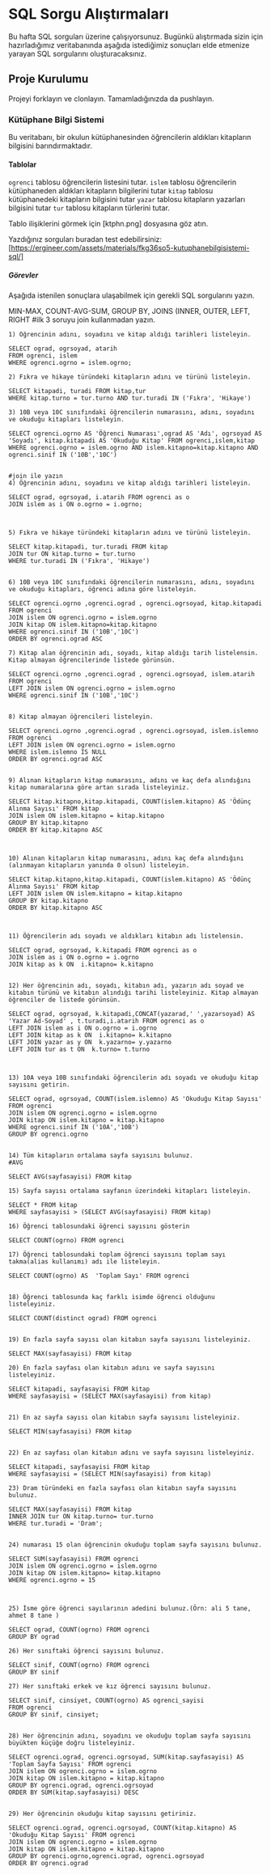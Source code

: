 # SQL Sorgu Alıştırmaları

Bu hafta SQL sorguları üzerine çalışıyorsunuz. Bugünkü alıştırmada sizin için hazırladığımız veritabanında aşağıda istediğimiz sonuçları elde etmenize yarayan SQL sorgularını oluşturacaksınız.

## Proje Kurulumu

Projeyi forklayın ve clonlayın. Tamamladığınızda da pushlayın.

### Kütüphane Bilgi Sistemi

Bu veritabanı, bir okulun kütüphanesinden öğrencilerin aldıkları kitapların bilgisini barındırmaktadır.

#### Tablolar

`ogrenci` tablosu öğrencilerin listesini tutar.
`islem` tablosu öğrencilerin kütüphaneden aldıkları kitapların bilgilerini tutar
`kitap` tablosu kütüphanedeki kitapların bilgisini tutar
`yazar` tablosu kitapların yazarları bilgisini tutar
`tur` tablosu kitapların türlerini tutar.

Tablo ilişiklerini görmek için [ktphn.png] dosyasına göz atın.

Yazdığınız sorguları buradan test edebilirsiniz: [https://ergineer.com/assets/materials/fkg36so5-kutuphanebilgisistemi-sql/]

##### Görevler

Aşağıda istenilen sonuçlara ulaşabilmek için gerekli SQL sorgularını yazın.

MIN-MAX, COUNT-AVG-SUM, GROUP BY, JOINS (INNER, OUTER, LEFT, RIGHT
#ilk 3 soruyu join kullanmadan yazın.

    1) Öğrencinin adını, soyadını ve kitap aldığı tarihleri listeleyin.

    SELECT ograd, ogrsoyad, atarih
    FROM ogrenci, islem
    WHERE ogrenci.ogrno = islem.ogrno;

    2) Fıkra ve hikaye türündeki kitapların adını ve türünü listeleyin.

    SELECT kitapadi, turadi FROM kitap,tur
    WHERE kitap.turno = tur.turno AND tur.turadi IN ('Fıkra', 'Hikaye')

    3) 10B veya 10C sınıfındaki öğrencilerin numarasını, adını, soyadını ve okuduğu kitapları listeleyin.

    SELECT ogrenci.ogrno AS 'Öğrenci Numarası',ograd AS 'Adı', ogrsoyad AS 'Soyadı', kitap.kitapadi AS 'Okuduğu Kitap' FROM ogrenci,islem,kitap
    WHERE ogrenci.ogrno = islem.ogrno AND islem.kitapno=kitap.kitapno AND  ogrenci.sinif IN ('10B','10C')


    #join ile yazın
    4) Öğrencinin adını, soyadını ve kitap aldığı tarihleri listeleyin.

    SELECT ograd, ogrsoyad, i.atarih FROM ogrenci as o
    JOIN islem as i ON o.ogrno = i.ogrno;



    5) Fıkra ve hikaye türündeki kitapların adını ve türünü listeleyin.

    SELECT kitap.kitapadi, tur.turadi FROM kitap
    JOIN tur ON kitap.turno = tur.turno
    WHERE tur.turadi IN ('Fıkra', 'Hikaye')


    6) 10B veya 10C sınıfındaki öğrencilerin numarasını, adını, soyadını ve okuduğu kitapları, öğrenci adına göre listeleyin.

    SELECT ogrenci.ogrno ,ogrenci.ograd , ogrenci.ogrsoyad, kitap.kitapadi FROM ogrenci
    JOIN islem ON ogrenci.ogrno = islem.ogrno
    JOIN kitap ON islem.kitapno=kitap.kitapno
    WHERE ogrenci.sinif IN ('10B','10C')
    ORDER BY ogrenci.ograd ASC

    7) Kitap alan öğrencinin adı, soyadı, kitap aldığı tarih listelensin. Kitap almayan öğrencilerinde listede görünsün.

    SELECT ogrenci.ogrno ,ogrenci.ograd , ogrenci.ogrsoyad, islem.atarih FROM ogrenci
    LEFT JOIN islem ON ogrenci.ogrno = islem.ogrno
    WHERE ogrenci.sinif IN ('10B','10C')


    8) Kitap almayan öğrencileri listeleyin.

    SELECT ogrenci.ogrno ,ogrenci.ograd , ogrenci.ogrsoyad, islem.islemno FROM ogrenci
    LEFT JOIN islem ON ogrenci.ogrno = islem.ogrno
    WHERE islem.islemno IS NULL
    ORDER BY ogrenci.ograd ASC


    9) Alınan kitapların kitap numarasını, adını ve kaç defa alındığını kitap numaralarına göre artan sırada listeleyiniz.

    SELECT kitap.kitapno,kitap.kitapadi, COUNT(islem.kitapno) AS 'Ödünç Alınma Sayısı' FROM kitap
    JOIN islem ON islem.kitapno = kitap.kitapno
    GROUP BY kitap.kitapno
    ORDER BY kitap.kitapno ASC



    10) Alınan kitapların kitap numarasını, adını kaç defa alındığını (alınmayan kitapların yanında 0 olsun) listeleyin.

    SELECT kitap.kitapno,kitap.kitapadi, COUNT(islem.kitapno) AS 'Ödünç Alınma Sayısı' FROM kitap
    LEFT JOIN islem ON islem.kitapno = kitap.kitapno
    GROUP BY kitap.kitapno
    ORDER BY kitap.kitapno ASC



    11) Öğrencilerin adı soyadı ve aldıkları kitabın adı listelensin.

    SELECT ograd, ogrsoyad, k.kitapadi FROM ogrenci as o
    JOIN islem as i ON o.ogrno = i.ogrno
    JOIN kitap as k ON  i.kitapno= k.kitapno


    12) Her öğrencinin adı, soyadı, kitabın adı, yazarın adı soyad ve kitabın türünü ve kitabın alındığı tarihi listeleyiniz. Kitap almayan öğrenciler de listede görünsün.

    SELECT ograd, ogrsoyad, k.kitapadi,CONCAT(yazarad,' ',yazarsoyad) AS 'Yazar Ad-Soyad' , t.turadi,i.atarih FROM ogrenci as o
    LEFT JOIN islem as i ON o.ogrno = i.ogrno
    LEFT JOIN kitap as k ON  i.kitapno= k.kitapno
    LEFT JOIN yazar as y ON  k.yazarno= y.yazarno
    LEFT JOIN tur as t ON  k.turno= t.turno



    13) 10A veya 10B sınıfındaki öğrencilerin adı soyadı ve okuduğu kitap sayısını getirin.

    SELECT ograd, ogrsoyad, COUNT(islem.islemno) AS 'Okuduğu Kitap Sayısı' FROM ogrenci
    JOIN islem ON ogrenci.ogrno = islem.ogrno
    JOIN kitap ON islem.kitapno = kitap.kitapno
    WHERE ogrenci.sinif IN ('10A','10B')
    GROUP BY ogrenci.ogrno


    14) Tüm kitapların ortalama sayfa sayısını bulunuz.
    #AVG

    SELECT AVG(sayfasayisi) FROM kitap

    15) Sayfa sayısı ortalama sayfanın üzerindeki kitapları listeleyin.

    SELECT * FROM kitap
    WHERE sayfasayisi > (SELECT AVG(sayfasayisi) FROM kitap)

    16) Öğrenci tablosundaki öğrenci sayısını gösterin

    SELECT COUNT(ogrno) FROM ogrenci

    17) Öğrenci tablosundaki toplam öğrenci sayısını toplam sayı takma(alias kullanımı) adı ile listeleyin.

    SELECT COUNT(ogrno) AS  'Toplam Sayı' FROM ogrenci


    18) Öğrenci tablosunda kaç farklı isimde öğrenci olduğunu listeleyiniz.

    SELECT COUNT(distinct ograd) FROM ogrenci


    19) En fazla sayfa sayısı olan kitabın sayfa sayısını listeleyiniz.

    SELECT MAX(sayfasayisi) FROM kitap

    20) En fazla sayfası olan kitabın adını ve sayfa sayısını listeleyiniz.

    SELECT kitapadi, sayfasayisi FROM kitap
    WHERE sayfasayisi = (SELECT MAX(sayfasayisi) from kitap)


    21) En az sayfa sayısı olan kitabın sayfa sayısını listeleyiniz.

    SELECT MIN(sayfasayisi) FROM kitap


    22) En az sayfası olan kitabın adını ve sayfa sayısını listeleyiniz.

    SELECT kitapadi, sayfasayisi FROM kitap
    WHERE sayfasayisi = (SELECT MIN(sayfasayisi) from kitap)

    23) Dram türündeki en fazla sayfası olan kitabın sayfa sayısını bulunuz.

    SELECT MAX(sayfasayisi) FROM kitap
    INNER JOIN tur ON kitap.turno= tur.turno
    WHERE tur.turadi = 'Dram';


    24) numarası 15 olan öğrencinin okuduğu toplam sayfa sayısını bulunuz.

    SELECT SUM(sayfasayisi) FROM ogrenci
    JOIN islem ON ogrenci.ogrno = islem.ogrno
    JOIN kitap ON islem.kitapno= kitap.kitapno
    WHERE ogrenci.ogrno = 15



    25) İsme göre öğrenci sayılarının adedini bulunuz.(Örn: ali 5 tane, ahmet 8 tane )

    SELECT ograd, COUNT(ogrno) FROM ogrenci
    GROUP BY ograd

    26) Her sınıftaki öğrenci sayısını bulunuz.

    SELECT sinif, COUNT(ogrno) FROM ogrenci
    GROUP BY sinif

    27) Her sınıftaki erkek ve kız öğrenci sayısını bulunuz.

    SELECT sinif, cinsiyet, COUNT(ogrno) AS ogrenci_sayisi
    FROM ogrenci
    GROUP BY sinif, cinsiyet;


    28) Her öğrencinin adını, soyadını ve okuduğu toplam sayfa sayısını büyükten küçüğe doğru listeleyiniz.

    SELECT ogrenci.ograd, ogrenci.ogrsoyad, SUM(kitap.sayfasayisi) AS 'Toplam Sayfa Sayısı' FROM ogrenci
    JOIN islem ON ogrenci.ogrno = islem.ogrno
    JOIN kitap ON islem.kitapno = kitap.kitapno
    GROUP BY ogrenci.ograd, ogrenci.ogrsoyad
    ORDER BY SUM(kitap.sayfasayisi) DESC


    29) Her öğrencinin okuduğu kitap sayısını getiriniz.

    SELECT ogrenci.ograd, ogrenci.ogrsoyad, COUNT(kitap.kitapno) AS 'Okuduğu Kitap Sayısı' FROM ogrenci
    JOIN islem ON ogrenci.ogrno = islem.ogrno
    JOIN kitap ON islem.kitapno = kitap.kitapno
    GROUP BY ogrenci.ogrno,ogrenci.ograd, ogrenci.ogrsoyad
    ORDER BY ogrenci.ograd

